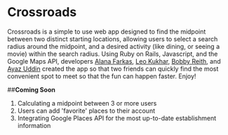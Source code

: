 # Crossroads 

Crossroads is a simple to use web app designed to find the midpoint between two distinct starting locations, allowing users to select a search radius around the midpoint, and a desired activity (like dining, or seeing a movie) within the search radius. Using Ruby on Rails, Javascript, and the Google Maps API, developers [Alana Farkas](https://github.com/AlanaFarkas), [Leo Kukhar](https://github.com/leokukhar), [Bobby Reith](https://github.com/robertreith), and [Ayaz Uddin](https://github.com/Ayaz2589) created the app so that two friends can quickly find the most convenient spot to meet so that the fun can happen faster. Enjoy!

##**Coming Soon**
1. Calculating a midpoint between 3 or more users
2. Users can add 'favorite' places to their account
3. Integrating Google Places API for the most up-to-date establishment information  
